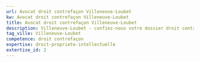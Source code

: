 ```yaml
---
url: Avocat droit contrefaçon Villeneuve-Loubet
kw: Avocat droit contrefaçon Villeneuve-Loubet
title: Avocat droit contrefaçon Villeneuve-Loubet
description: Villeneuve-Loubet - confiez-nous votre dossier droit contrefaçon
tag_ville: Villeneuve-Loubet
competence: droit contrefaçon
expertise: droit-propriete-intellectuelle
extertise_id: 2
---
```

